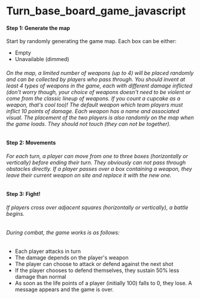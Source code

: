 # Turn_base_board_game_javascript

####  Step 1: Generate the map 
Start by randomly generating the game map. Each box can be either:  
* Empty  
* Unavailable (dimmed)  
###### On the map, a limited number of weapons (up to 4) will be placed randomly and can be collected by players who pass through.  You should invent at least 4 types of weapons in the game, each with different damage inflicted (don't worry though, your choice of weapons doesn't need to be violent or come from the classic lineup of weapons. If you count a cupcake as a weapon, that's cool too)! The default weapon which team players must inflict 10 points of damage. Each weapon has a name and associated visual.  The placement of the two players is also randomly on the map when the game loads. They should not touch (they can not be together).
#### Step 2: Movements 
######  For each turn, a player can move from one to three boxes (horizontally or vertically) before ending their turn. They obviously can not pass through obstacles directly.  If a player passes over a box containing a weapon, they leave their current weapon on site and replace it with the new one. 
#### Step 3: Fight!
###### If players cross over adjacent squares (horizontally or vertically), a battle begins.  
###### During combat, the game works is as follows:  
* Each player attacks in turn  
* The damage depends on the player's weapon  
* The player can choose to attack or defend against the next shot  
* If the player chooses to defend themselves, they sustain 50% less damage than normal  
* As soon as the life points of a player (initially 100) falls to 0, they lose. A message appears and the game is over. 
